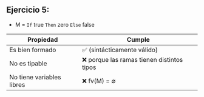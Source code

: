## Ejercicio 5:
- M = `If` true `Then` zero `Else` false

| Propiedad                 | Cumple                                     |
| --------------------------| -------------------------------------------
| Es bien formado           | ✅ (sintácticamente válido)                  |
| No es tipable             | ❌ porque las ramas tienen distintos tipos   |
| No tiene variables libres | ❌ fv(M) = ∅                                 |
